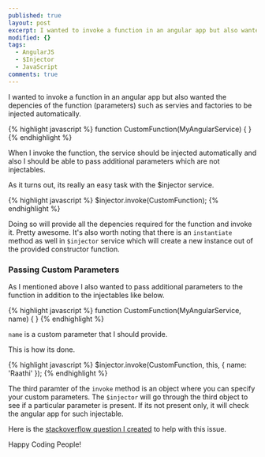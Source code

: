 ```yaml
---
published: true
layout: post
excerpt: I wanted to invoke a function in an angular app but also wanted the depencies of the function (parameters) such as servies and factories to be injected automatically.
modified: {}
tags: 
  - AngularJS
  - $Injector
  - JavaScript
comments: true
---
```



I wanted to invoke a function in an angular app but also wanted the depencies of the function (parameters) such as servies and factories to be injected automatically. 

{% highlight javascript %}
function CustomFunction(MyAngularService) {
}
{% endhighlight %}

When I invoke the function, the service should be injected automatically and also I should be able to pass additional parameters which are not injectables. 

As it turns out, its really an easy task with the $injector service.

{% highlight javascript %}
 $injector.invoke(CustomFunction); 
{% endhighlight %}

Doing so will provide all the depencies required for the function and invoke it. Pretty awesome. It's also worth noting that there is an `instantiate` method as well in `$injector` service which will create a new instance out of the provided constructor function.

### Passing Custom Parameters
As I mentioned above I also wanted to pass additional parameters to the function in addition to the injectables like below.

{% highlight javascript %}
function CustomFunction(MyAngularService, name) {
}
{% endhighlight %}

`name` is a custom parameter that I should provide.

This is how its done. 

{% highlight javascript %}
$injector.invoke(CustomFunction, this, { name: 'Raathi' });
{% endhighlight %}

The third paramter of the `invoke` method is an object where you can specify your custom parameters. The `$injector` will go through the third object to see if a particular parameter is present. If its not present only, it will check the angular app for such injectable.

Here is the [stackoverflow question I created](http://stackoverflow.com/questions/33216783/angular-js-resolve-dependencies-of-a-custom-function) to help with this issue.

Happy Coding People!
